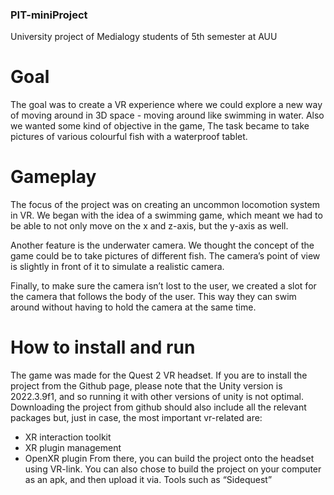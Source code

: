 ### PIT-miniProject
University project of Medialogy students of 5th semester at AUU

# Goal
The goal was to create a VR experience where we could explore a new way of moving around in 3D space - moving  around like swimming in water. Also we wanted some kind of objective in the game, The task became to take pictures of various colourful fish with a waterproof tablet.

# Gameplay
The focus of the project was on creating an uncommon locomotion system in VR. We began with the idea of a swimming game, which meant we had to be able to not only move on the x and z-axis, but the y-axis as well.

Another feature is the underwater camera. We thought the concept of the game could be to take pictures of different fish. The camera’s point of view is slightly in front of it to simulate a realistic camera.

Finally, to make sure the camera isn’t lost to the user, we created a slot for the camera that follows the body of the user. This way they can swim around without having to hold the camera at the same time.

# How to install and run
The game was made for the Quest 2 VR headset. If you are to install the project from the Github page, please note that the Unity version is 2022.3.9f1, and so running it with other versions of unity is not optimal. Downloading the project from github should also include all the relevant packages but, just in case, the most important vr-related are:
* XR interaction toolkit
* XR plugin management
* OpenXR plugin
From there, you can build the project onto the headset using VR-link.
You can also chose to build the project on your computer as an apk, and then upload it via. Tools such as “Sidequest”
